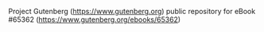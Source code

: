 Project Gutenberg (https://www.gutenberg.org) public repository for
eBook #65362 (https://www.gutenberg.org/ebooks/65362)
